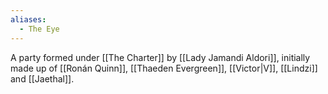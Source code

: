 ```yaml
---
aliases:
  - The Eye
---
```

A party formed under [[The Charter]] by [[Lady Jamandi Aldori]], initially made up of [[Ronán Quinn]], [[Thaeden Evergreen]], [[Victor|V]], [[Lindzi]] and [[Jaethal]].  